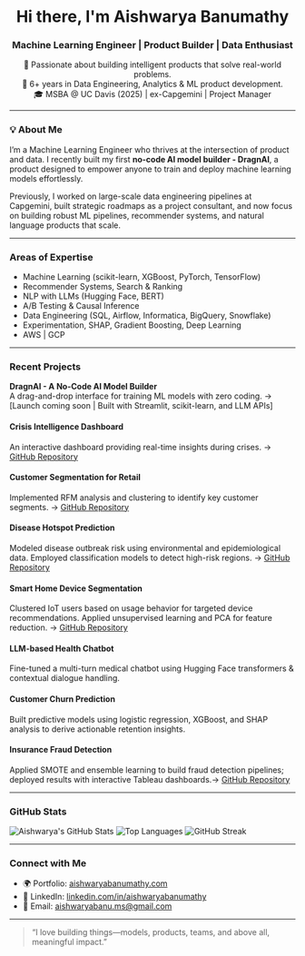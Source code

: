 <h1 align="center">Hi there, I'm Aishwarya Banumathy</h1>
<h3 align="center">Machine Learning Engineer | Product Builder | Data Enthusiast</h3>

<p align="center">
  🚀 Passionate about building intelligent products that solve real-world problems.<br/>
  🎯 6+ years in Data Engineering, Analytics & ML product development.<br/>
  🎓 MSBA @ UC Davis (2025) | ex-Capgemini | Project Manager <br/>
</p>

---

### 💡 About Me

I’m a Machine Learning Engineer who thrives at the intersection of product and data. I recently built my first **no-code AI model builder - DragnAI**, a product designed to empower anyone to train and deploy machine learning models effortlessly.

Previously, I worked on large-scale data engineering pipelines at Capgemini, built strategic roadmaps as a project consultant, and now focus on building robust ML pipelines, recommender systems, and natural language products that scale.

---

### Areas of Expertise

- Machine Learning (scikit-learn, XGBoost, PyTorch, TensorFlow)
- Recommender Systems, Search & Ranking
- NLP with LLMs (Hugging Face, BERT)
- A/B Testing & Causal Inference
- Data Engineering (SQL, Airflow, Informatica, BigQuery, Snowflake)
- Experimentation, SHAP, Gradient Boosting, Deep Learning
- AWS | GCP 

---

### Recent Projects

 **DragnAI - A No-Code AI Model Builder**  
A drag-and-drop interface for training ML models with zero coding.
→ [Launch coming soon | Built with Streamlit, scikit-learn, and LLM APIs]

#### Crisis Intelligence Dashboard
An interactive dashboard providing real-time insights during crises.
→ [GitHub Repository](https://github.com/Aishwarya-banu/crisis-intelligence-dashboard)

#### Customer Segmentation for Retail
Implemented RFM analysis and clustering to identify key customer segments.
→ [GitHub Repository](https://github.com/Aishwarya-banu/customer-segmentation-retail)

#### Disease Hotspot Prediction
Modeled disease outbreak risk using environmental and epidemiological data. Employed classification models to detect high-risk regions.  → [GitHub Repository](https://github.com/Aishwarya-banu/disease_hotspot_prediction)

#### Smart Home Device Segmentation
Clustered IoT users based on usage behavior for targeted device recommendations. Applied unsupervised learning and PCA for feature reduction.  → [GitHub Repository](https://github.com/Aishwarya-banu/smart-home-devices)

#### **LLM-based Health Chatbot**  
Fine-tuned a multi-turn medical chatbot using Hugging Face transformers & contextual dialogue handling.

#### **Customer Churn Prediction**  
Built predictive models using logistic regression, XGBoost, and SHAP analysis to derive actionable retention insights.

#### **Insurance Fraud Detection**  
Applied SMOTE and ensemble learning to build fraud detection pipelines; deployed results with interactive Tableau dashboards.→ [GitHub Repository](https://github.com/Aishwarya-banu/Insurance-Claim-Fraud-Detection)

---

### GitHub Stats

![Aishwarya's GitHub Stats](https://github-readme-stats.vercel.app/api?username=aishwarya-banu&show_icons=true&theme=default&hide=prs&count_private=true)
![Top Languages](https://github-readme-stats.vercel.app/api/top-langs/?username=aishwarya-banu&layout=compact&theme=default)
![GitHub Streak](https://github-readme-streak-stats.herokuapp.com/?user=aishwarya-banu&theme=default)

---

### Connect with Me

- 🌍 Portfolio: [aishwaryabanumathy.com](https://aishwaryabanumathy.com)
- 💼 LinkedIn: [linkedin.com/in/aishwaryabanumathy](https://www.linkedin.com/in/aishwaryabanumathy/)
- 📧 Email: [aishwaryabanu.ms@gmail.com](mailto:aishwaryabanu.ms@gmail.com)

---

> “I love building things—models, products, teams, and above all, meaningful impact.”
